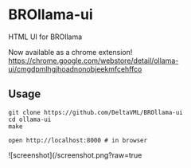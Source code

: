 # BROllama-ui

HTML UI for BROllama

Now available as a chrome extension!
https://chrome.google.com/webstore/detail/ollama-ui/cmgdpmlhgjhoadnonobjeekmfcehffco

## Usage

```
git clone https://github.com/DeltaVML/BROllama-ui
cd ollama-ui
make

open http://localhost:8000 # in browser
```

![screenshot](/screenshot.png?raw=true


